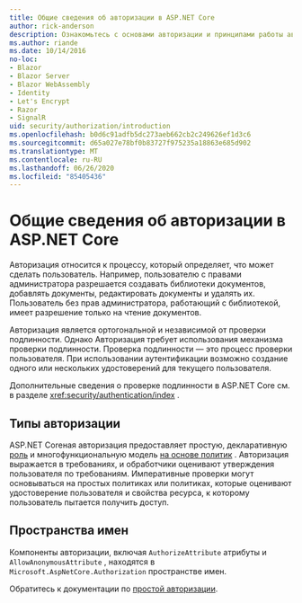 ```yaml
---
title: Общие сведения об авторизации в ASP.NET Core
author: rick-anderson
description: Ознакомьтесь с основами авторизации и принципами работы авторизации в ASP.NET Core приложениях.
ms.author: riande
ms.date: 10/14/2016
no-loc:
- Blazor
- Blazor Server
- Blazor WebAssembly
- Identity
- Let's Encrypt
- Razor
- SignalR
uid: security/authorization/introduction
ms.openlocfilehash: b0d6c91adfb5dc273aeb662cb2c249626ef1d3c6
ms.sourcegitcommit: d65a027e78bf0b83727f975235a18863e685d902
ms.translationtype: MT
ms.contentlocale: ru-RU
ms.lasthandoff: 06/26/2020
ms.locfileid: "85405436"
---
```

# <a name="introduction-to-authorization-in-aspnet-core"></a>Общие сведения об авторизации в ASP.NET Core

<a name="security-authorization-introduction"></a>

Авторизация относится к процессу, который определяет, что может сделать пользователь. Например, пользователю с правами администратора разрешается создавать библиотеки документов, добавлять документы, редактировать документы и удалять их. Пользователь без прав администратора, работающий с библиотекой, имеет разрешение только на чтение документов.

Авторизация является ортогональной и независимой от проверки подлинности. Однако Авторизация требует использования механизма проверки подлинности. Проверка подлинности — это процесс проверки пользователя. При использовании аутентификации возможно создание одного или нескольких удостоверений для текущего пользователя.

Дополнительные сведения о проверке подлинности в ASP.NET Core см. в разделе <xref:security/authentication/index> .

## <a name="authorization-types"></a>Типы авторизации

ASP.NET Coreная авторизация предоставляет простую, декларативную [роль](xref:security/authorization/roles) и многофункциональную модель [на основе политик](xref:security/authorization/policies) . Авторизация выражается в требованиях, и обработчики оценивают утверждения пользователя по требованиям. Императивные проверки могут основываться на простых политиках или политиках, которые оценивают удостоверение пользователя и свойства ресурса, к которому пользователь пытается получить доступ.

## <a name="namespaces"></a>Пространства имен

Компоненты авторизации, включая `AuthorizeAttribute` атрибуты и `AllowAnonymousAttribute` , находятся в `Microsoft.AspNetCore.Authorization` пространстве имен.

Обратитесь к документации по [простой авторизации](xref:security/authorization/simple).
